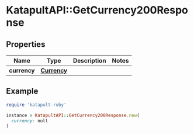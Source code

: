 # KatapultAPI::GetCurrency200Response

## Properties

| Name | Type | Description | Notes |
| ---- | ---- | ----------- | ----- |
| **currency** | [**Currency**](Currency.md) |  |  |

## Example

```ruby
require 'katapult-ruby'

instance = KatapultAPI::GetCurrency200Response.new(
  currency: null
)
```

